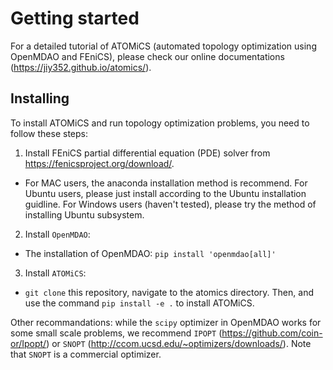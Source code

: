 Getting started
===============
For a detailed tutorial of ATOMiCS (automated topology optimization using OpenMDAO and FEniCS), please check our online documentations (https://jiy352.github.io/atomics/).

Installing
----------
To install ATOMiCS and run topology optimization problems, you need to follow these steps:

1.  Install FEniCS partial differential equation (PDE) solver from https://fenicsproject.org/download/. 

  - For MAC users, the anaconda installation method is recommend.
    For Ubuntu users, please just install according to the Ubuntu installation guidline.
    For Windows users (haven't tested), please try the method of installing Ubuntu subsystem.

2. Install ``OpenMDAO``:

 - The installation of OpenMDAO: ``pip install 'openmdao[all]'``

3. Install ``ATOMiCS``:

  - ``git clone`` this repository, navigate to the atomics directory. 
  Then, and use the command ``pip install -e .`` to install ATOMiCS.

Other recommandations: while the ``scipy`` optimizer in OpenMDAO works for some small scale problems, we recommend `IPOPT` (https://github.com/coin-or/Ipopt/) or `SNOPT` (http://ccom.ucsd.edu/~optimizers/downloads/).
Note that ``SNOPT`` is a commercial optimizer.
